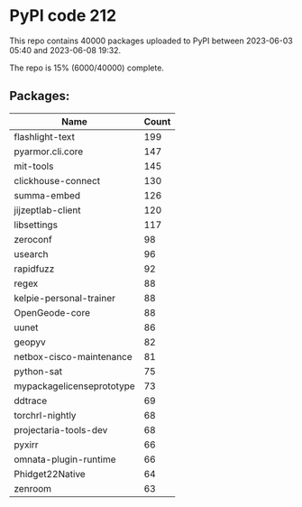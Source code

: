 # PyPI code 212

This repo contains 40000 packages uploaded to PyPI between 
2023-06-03 05:40 and 2023-06-08 19:32.

The repo is 15% (6000/40000) complete.

## Packages:

| Name  | Count |
| ----- | ----- |
| flashlight-text | 199 |
| pyarmor.cli.core | 147 |
| mit-tools | 145 |
| clickhouse-connect | 130 |
| summa-embed | 126 |
| jijzeptlab-client | 120 |
| libsettings | 117 |
| zeroconf | 98 |
| usearch | 96 |
| rapidfuzz | 92 |
| regex | 88 |
| kelpie-personal-trainer | 88 |
| OpenGeode-core | 88 |
| uunet | 86 |
| geopyv | 82 |
| netbox-cisco-maintenance | 81 |
| python-sat | 75 |
| mypackagelicenseprototype | 73 |
| ddtrace | 69 |
| torchrl-nightly | 68 |
| projectaria-tools-dev | 68 |
| pyxirr | 66 |
| omnata-plugin-runtime | 66 |
| Phidget22Native | 64 |
| zenroom | 63 |


